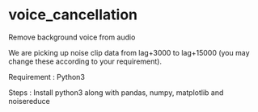 # voice_cancellation
Remove background voice from audio

We are picking up noise clip data from lag+3000 to lag+15000 (you may change these according to your requirement).

Requirement : Python3

Steps : Install python3 along with  pandas, numpy, matplotlib and noisereduce
